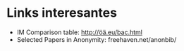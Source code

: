 # Links interesantes
* IM Comparison table: http://öä.eu/bac.html
* Selected Papers in Anonymity: freehaven.net/anonbib/
